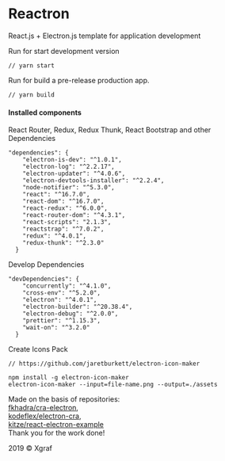 # Reactron
React.js + Electron.js template for application development

Run for start development version
```
// yarn start
```
Run for build a pre-release production app.
```
// yarn build
```

#### Installed components
React Router, Redux, Redux Thunk, React Bootstrap and other Dependencies 
```
"dependencies": {
    "electron-is-dev": "^1.0.1",
    "electron-log": "^2.2.17",
    "electron-updater": "^4.0.6",
    "electron-devtools-installer": "^2.2.4",
    "node-notifier": "^5.3.0",
    "react": "^16.7.0",
    "react-dom": "^16.7.0",
    "react-redux": "^6.0.0",
    "react-router-dom": "^4.3.1",
    "react-scripts": "2.1.3",
    "reactstrap": "^7.0.2",
    "redux": "^4.0.1",
    "redux-thunk": "^2.3.0"
  }
```
Develop Dependencies

```
"devDependencies": {
    "concurrently": "^4.1.0",
    "cross-env": "^5.2.0",
    "electron": "^4.0.1",
    "electron-builder": "^20.38.4",
    "electron-debug": "^2.0.0",
    "prettier": "^1.15.3",
    "wait-on": "^3.2.0"
  }
```

Create Icons Pack
```
// https://github.com/jaretburkett/electron-icon-maker

npm install -g electron-icon-maker
electron-icon-maker --input=file-name.png --output=./assets
```

Made on the basis of repositories:   
[fkhadra/cra-electron],   
[kodeflex/electron-cra],   
[kitze/react-electron-example]  
Thank you for the work done!


2019 &#169; Xgraf

[fkhadra/cra-electron]: https://github.com/fkhadra/cra-electron
[kodeflex/electron-cra]: https://github.com/kodeflex/electron-cra
[kitze/react-electron-example]: https://github.com/kitze/react-electron-example  

